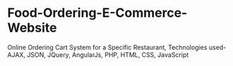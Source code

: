 # Food-Ordering-E-Commerce-Website
Online Ordering Cart System for a Specific Restaurant, Technologies used- AJAX, JSON, JQuery, AngularJs, PHP, HTML, CSS, JavaScript 
